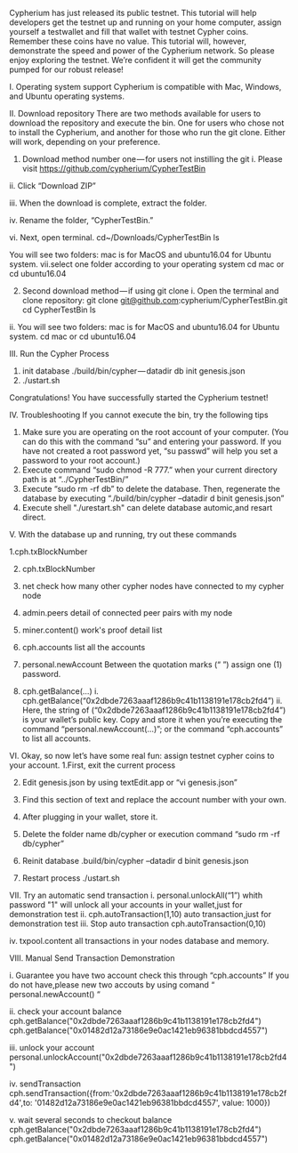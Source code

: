 Cypherium has just released its public testnet. This tutorial will help developers get the testnet up and running on your home computer, assign yourself a testwallet and fill that wallet with testnet Cypher coins. Remember these coins have no value. This tutorial will, however, demonstrate the speed and power of the Cypherium network. So please enjoy exploring the testnet. We’re confident it will get the community pumped for our robust release!

I. Operating system support
Cypherium is compatible with Mac, Windows, and Ubuntu operating systems.

II. Download repository
There are two methods available for users to download the repository and execute the bin. One for users who chose not to install the Cypherium, and another for those who run the git clone. Either will work, depending on your preference.
1. Download method number one — for users not instilling the git
  i. Please visit https://github.com/cypherium/CypherTestBin

  ii. Click “Download ZIP”

  iii. When the download is complete, extract the folder.

  iv. Rename the folder, “CypherTestBin.”

  vi. Next, open terminal.
  cd~/Downloads/CypherTestBin
  ls

  You will see two folders: mac is for MacOS and ubuntu16.04 for Ubuntu system.
  vii.select one folder according to your operating system
  cd mac
  or 
  cd ubuntu16.04

2. Second download method — if using git clone
i. Open the terminal and clone repository:
  git clone git@github.com:cypherium/CypherTestBin.git
  cd CypherTestBin
  ls

ii. You will see two folders: mac is for MacOS and ubuntu16.04 for Ubuntu system.
  cd mac
  or cd ubuntu16.04

III. Run the Cypher Process

 1. init database
 ./build/bin/cypher — datadir db init genesis.json
 2. ./ustart.sh

Congratulations! You have successfully started the Cypherium testnet!

IV. Troubleshooting
  If you cannot execute the bin, try the following tips
   1. Make sure you are operating on the root account of your computer. (You can do this with the command “su” and entering your password. If you have not created a root password yet, “su passwd” will help you set a password to your root account.)
   2. Execute command “sudo chmod -R 777.” when your current directory path is at “../CypherTestBin/”
   3. Execute “sudo rm -rf db” to delete the database. Then, regenerate the database by executing “./build/bin/cypher –datadir  d binit genesis.json”
   4. Execute shell "./urestart.sh" can delete database automic,and resart direct.
   
V. With the database up and running, try out these commands

  1.cph.txBlockNumber
  
  2. cph.txBlockNumber
  
  3. net
    check how many other cypher nodes have connected to my cypher node
    
  4. admin.peers
    detail of connected peer pairs with my node
    
  5. miner.content()
    work's proof detail list
    
  6. cph.accounts
    list all the accounts
    
  7. personal.newAccount
   Between the quotation marks (“ ”) assign one (1) password.

  8. cph.getBalance(…)
    i. cph.getBalance(“0x2dbde7263aaaf1286b9c41b1138191e178cb2fd4”)
    ii. Here, the string of (“0x2dbde7263aaaf1286b9c41b1138191e178cb2fd4”) is your wallet’s public key. Copy and store it when you’re executing the command “personal.newAccount(…)”; or the command “cph.accounts” to list all accounts.

VI. Okay, so now let’s have some real fun: assign testnet cypher coins to your account.
  1.First, exit the current process

  2. Edit genesis.json by using textEdit.app or “vi genesis.json”

  3. Find this section of text and replace the account number with your own.

  4. After plugging in your wallet, store it.

  5. Delete the folder name db/cypher or execution command “sudo rm -rf db/cypher”

  6. Reinit database
    .build/bin/cypher –datadir d binit genesis.json
  7. Restart process
    ./ustart.sh

VII. Try an automatic send transaction
 i. personal.unlockAll(“1”)
    whith password "1" will unlock all your accounts in your wallet,just for demonstration test
 ii. cph.autoTransaction(1,10)
     auto transaction,just for demonstration test
 iii. Stop auto transaction
  cph.autoTransaction(0,10)

 iv. txpool.content
     all transactions in your nodes database and memory.
     
Ⅷ. Manual Send Transaction Demonstration

   i. Guarantee you have two account
   check this through “cph.accounts”
   If you do not have,please new two accouts by using comand “ personal.newAccount() “

   ii. check your account balance
   cph.getBalance("0x2dbde7263aaaf1286b9c41b1138191e178cb2fd4")
   cph.getBalance("0x01482d12a73186e9e0ac1421eb96381bbdcd4557")

   iii. unlock your account
   personal.unlockAccount("0x2dbde7263aaaf1286b9c41b1138191e178cb2fd4")

   iv. sendTransaction
   cph.sendTransaction({from:'0x2dbde7263aaaf1286b9c41b1138191e178cb2fd4',to: '01482d12a73186e9e0ac1421eb96381bbdcd4557', value:    1000})

   v. wait several seconds to checkout balance
    cph.getBalance("0x2dbde7263aaaf1286b9c41b1138191e178cb2fd4")
    cph.getBalance("0x01482d12a73186e9e0ac1421eb96381bbdcd4557")

